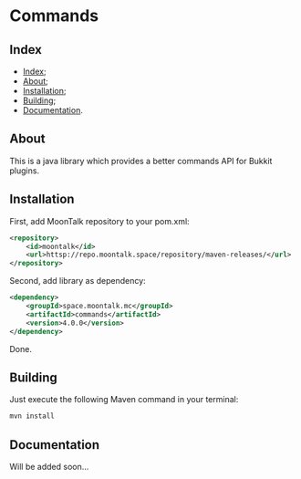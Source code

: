 # Commands

## Index

- [Index](#index);
- [About](#about);
- [Installation](#installation);
- [Building](#building);
- [Documentation](#documentation).

## About

This is a java library which provides a better commands API for Bukkit plugins.

## Installation

First, add MoonTalk repository to your pom.xml:

```xml
<repository>
    <id>moontalk</id>
    <url>httsp://repo.moontalk.space/repository/maven-releases/</url>
</repository>
```

Second, add library as dependency:

```xml
<dependency>
    <groupId>space.moontalk.mc</groupId>
    <artifactId>commands</artifactId>
    <version>4.0.0</version>
</dependency>
```

Done.

## Building

Just execute the following Maven command in your terminal:

```bash
mvn install
```

## Documentation

Will be added soon...

